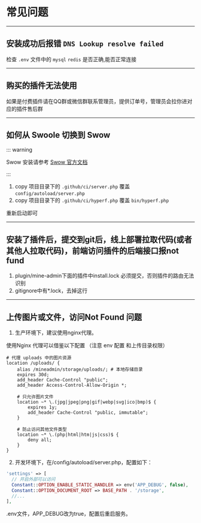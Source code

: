 # 常见问题

---

## 安装成功后报错 `DNS Lookup resolve failed`

检查 `.env` 文件中的 `mysql` `redis` 是否正确,能否正常连接

---

## 购买的插件无法使用

如果是付费插件请在QQ群或微信群联系管理员，提供订单号，管理员会拉你进对应的插件售后群

---



## 如何从 Swoole 切换到 Swow

::: warning

Swow 安装请参考 [Swow 官方文档](https://docs.toast.run/swow-blog/chs/init.html#%E6%94%AF%E6%8C%81%E7%9A%84%E6%93%8D%E4%BD%9C%E7%B3%BB%E7%BB%9F) 

:::

1. copy 项目目录下的 `.github/ci/server.php` 覆盖 `config/autoload/server.php`
2. copy 项目目录下的 `.github/ci/hyperf.php` 覆盖 `bin/hyperf.php`

重新启动即可

---


## 安装了插件后，提交到git后，线上部署拉取代码(或者其他人拉取代码)，前端访问插件的后端接口报not fund

1. plugin/mine-admin下面的插件中install.lock 必须提交，否则插件的路由无法识别
2. gitignore中有*.lock，去掉这行


---


## 上传图片或文件，访问Not Found 问题

1. 生产环境下，建议使用nginx代理。

  使用Nginx 代理可以借鉴以下配置 （注意 env 配置 和上传目录权限）
```nginx
# 代理 uploads 中的图片资源
location /uploads/ {
    alias /mineadmin/storage/uploads/; # 本地存储目录
    expires 30d;
    add_header Cache-Control "public";
    add_header Access-Control-Allow-Origin *;
    
    # 只允许图片文件
    location ~* \.(jpg|jpeg|png|gif|webp|svg|ico|bmp)$ {
        expires 1y;
        add_header Cache-Control "public, immutable";
    }
    
    # 防止访问其他文件类型
    location ~* \.(php|html|htm|js|css)$ {
        deny all;
    }
}
```
2. 开发环境下，在/config/autoload/server.php，配置如下：
```php
'settings' => [
  // 开启外部可以访问
  Constant::OPTION_ENABLE_STATIC_HANDLER => env('APP_DEBUG', false),
  Constant::OPTION_DOCUMENT_ROOT => BASE_PATH . '/storage',
  //...
],
```
.env文件，APP_DEBUG改为true，配置后重启服务。